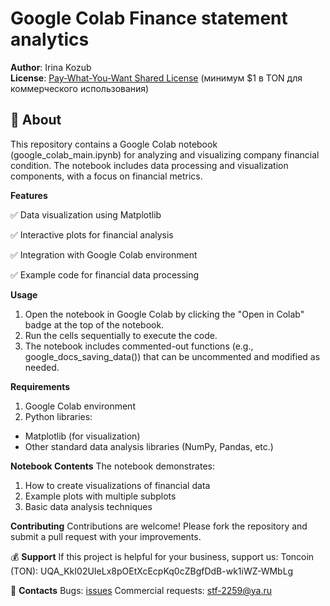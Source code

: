 # Google Colab Finance statement analytics

**Author**: Irina Kozub  
**License**: [Pay-What-You-Want Shared License](LICENSE.md) (минимум $1 в TON для коммерческого использования)  

## 📌 About
This repository contains a Google Colab notebook (google_colab_main.ipynb) for analyzing and visualizing company financial condition. The notebook includes data processing and visualization components, with a focus on financial metrics.

**Features**

✅ Data visualization using Matplotlib

✅ Interactive plots for financial analysis

✅ Integration with Google Colab environment

✅ Example code for financial data processing

**Usage**
1. Open the notebook in Google Colab by clicking the "Open in Colab" badge at the top of the notebook.
2. Run the cells sequentially to execute the code.
3. The notebook includes commented-out functions (e.g., google_docs_saving_data()) that can be uncommented and modified as needed.

**Requirements**
1. Google Colab environment
2. Python libraries:
- Matplotlib (for visualization)
- Other standard data analysis libraries (NumPy, Pandas, etc.)

**Notebook Contents**
The notebook demonstrates:
1. How to create visualizations of financial data
2. Example plots with multiple subplots
3. Basic data analysis techniques

**Contributing**
Contributions are welcome! Please fork the repository and submit a pull request with your improvements.

💰 **Support**
If this project is helpful for your business, support us:
Toncoin (TON):
UQA_KkI02UIeLx8pOEtXcEcpKq0cZBgfDdB-wk1iWZ-WMbLg

📮 **Contacts**
Bugs: [issues](https://github.com/irinakozub/company_financial_condition/issues)
Commercial requests: stf-2259@ya.ru

